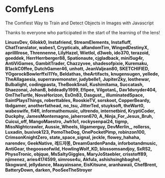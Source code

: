 # ComfyLens
The Comfiest Way to Train and Detect Objects in Images with Javascript

Thanks to everyone who participated in the start of the learning of the lens!

**LinusvDev, Gilokk0, Instafriend, StreamElements, Instafluff, ChatTranslator, wabes1, Crypticals, aRandomTim, WingedDestinyX, aprillllrose, Thrennenne, LilyHazel, Wietlol, d3web, ido370, terazoid, goeddek, HerrHerrberger88, Spationaute, cjgladback, mini5ug4r, AntiViGames, GambitTrader, Chazzyvee, shadesofpixie, Kuremaku, B1ackC0ffee, DutchGamer46, unhott, JeanValjean80, SKETCHIFIED, YOgorockBowlerffxi11Yo, Beldathas, theArtifacts, knugensugen, yellede, TheAllagaesia, superravemonster, judybelle1, JupiterZky, losthewar, Bulbalight, codingpasta, TheBookSnail, Kushimitama, Succatash, Shaezonai, JohanB, bddeadly1999, Efipee, VilgotanL, Dav1dsnyder404, OmTheTurtle, NovaHorizon, EsOn83, Dasgust_, illuminatedSpace, SaintPlaysThings, roberttables, RooskieTV, sorskoot, CopperBeardy, tbdgamer, anotherfathead, no_tsu, JitterTed, stuyksoft, theWart0, wabeswife, fl4fl, informathemusic, ultrendo, internetbird, KryptiCoder, Duckphy, JamesMontemagno, jaherron670, A_Ninja_For_Jesus_Bruh, Cuicui_off, MangoMaestro, Jwh1o1, rockysenpai24, tigmp, MissNightcrawler, Aussie_Wheels, lilgamerguy, DevMerlin_, rollerss, Luxadin, buxivok123, PomoTheDog, OnePocketPimp, robinzon100, CrimsonKnightZero, state_space_signal, jeckle, flowey_hahaha, narendev, GeekNative, 레드쟈몽, DreamGardenPanda, inforbotandmusic, AntiGear, thegooseofwild, HowlingWolf_KD, blossomsandjoy, SxRS2, PhysoTronic, objque, MsSaltyGiggles, MaryJoStaebler, crisstoff89, njimenez, aries4174599, simrose4u, Akfula, ashishsinghbaghel, Skogward, jellydance, Maayainsane, EisKitsune, aranhawaii, ChefBrent, BatteryDown, darken, PooSeeTheStroyer**
